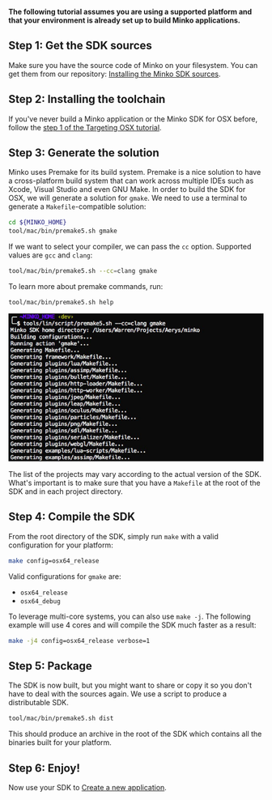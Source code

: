 **The following tutorial assumes you are using a supported platform and that your environment is already set up to build Minko applications.**

Step 1: Get the SDK sources
---------------------------

Make sure you have the source code of Minko on your filesystem. You can get them from our repository: [Installing the Minko SDK sources](../tutorial/Installing_the_SDK.md).

Step 2: Installing the toolchain
--------------------------------

If you've never build a Minko application or the Minko SDK for OSX before, follow the [step 1 of the Targeting OSX tutorial](../tutorial/Targeting_OS_X.md#step-1-install-the-toolchain).

Step 3: Generate the solution
-----------------------------

Minko uses Premake for its build system. Premake is a nice solution to have a cross-platform build system that can work across multiple IDEs such as Xcode, Visual Studio and even GNU Make. In order to build the SDK for OSX, we will generate a solution for `gmake`. We need to use a terminal to generate a `Makefile`-compatible solution:

```bash
cd ${MINKO_HOME}
tool/mac/bin/premake5.sh gmake
```


If we want to select your compiler, we can pass the `cc` option. Supported values are `gcc` and `clang`:

```bash
tool/mac/bin/premake5.sh --cc=clang gmake
```


To learn more about premake commands, run:

```bash
tool/mac/bin/premake5.sh help
```


![](../../doc/image/Minko_linux_premake_gmake.jpg "../../doc/image/Minko_linux_premake_gmake.jpg")

The list of the projects may vary according to the actual version of the SDK. What's important is to make sure that you have a `Makefile` at the root of the SDK and in each project directory.

Step 4: Compile the SDK
-----------------------

From the root directory of the SDK, simply run `make` with a valid configuration for your platform:

```bash
make config=osx64_release 
```


Valid configurations for `gmake` are:

-   `osx64_release`
-   `osx64_debug`

To leverage multi-core systems, you can also use `make -j`. The following example will use 4 cores and will compile the SDK much faster as a result:

```bash
make -j4 config=osx64_release verbose=1 
```


Step 5: Package
---------------

The SDK is now built, but you might want to share or copy it so you don't have to deal with the sources again. We use a script to produce a distributable SDK.

```bash
tool/mac/bin/premake5.sh dist
```


This should produce an archive in the root of the SDK which contains all the binaries built for your platform.

Step 6: Enjoy!
--------------

Now use your SDK to [Create a new application](../tutorial/Create_a_new_application.md).

